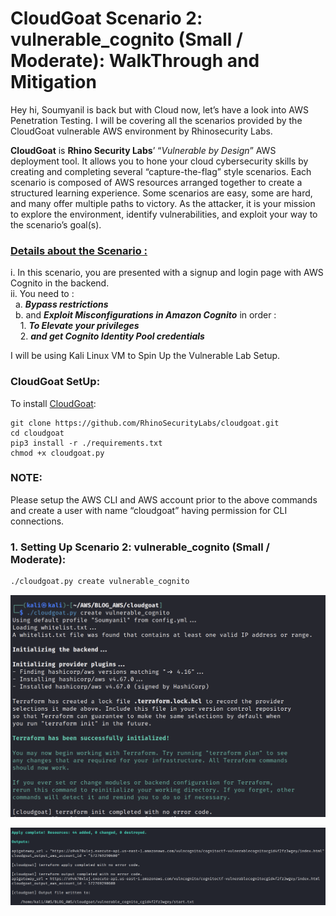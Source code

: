 # CloudGoat Scenario 2: vulnerable_cognito (Small / Moderate): WalkThrough and Mitigation

Hey hi, Soumyanil is back but with Cloud now, let’s have a look into AWS Penetration Testing. I will be covering all the scenarios provided by the CloudGoat vulnerable AWS environment by Rhinosecurity Labs.

**CloudGoat** is **Rhino Security Labs**’ “_Vulnerable by Design_” AWS deployment tool. It allows you to hone your cloud cybersecurity skills by creating and completing several “capture-the-flag” style scenarios. Each scenario is composed of AWS resources arranged together to create a structured learning experience. Some scenarios are easy, some are hard, and many offer multiple paths to victory. As the attacker, it is your mission to explore the environment, identify vulnerabilities, and exploit your way to the scenario’s goal(s).

### <ins>Details about the Scenario :</ins>
i. In this scenario, you are presented with a signup and login page with AWS Cognito in the backend.\
ii. You need to :\
&nbsp;&nbsp;a. ***Bypass restrictions*** </pre>\
&nbsp;&nbsp;b. and ***Exploit Misconfigurations in Amazon Cognito*** in order :\
&nbsp;&nbsp;&nbsp;&nbsp;1. ***To Elevate your privileges***\
&nbsp;&nbsp;&nbsp;&nbsp;2. ***and get Cognito Identity Pool credentials***

I will be using Kali Linux VM to Spin Up the Vulnerable Lab Setup.

### CloudGoat SetUp:

To install [CloudGoat](https://github.com/RhinoSecurityLabs/cloudgoat/):
```
git clone https://github.com/RhinoSecurityLabs/cloudgoat.git
cd cloudgoat
pip3 install -r ./requirements.txt
chmod +x cloudgoat.py
```
### NOTE:
Please setup the AWS CLI and AWS account prior to the above commands and create a user with name “cloudgoat” having permission for CLI connections.

### 1. Setting Up Scenario 2: vulnerable_cognito (Small / Moderate):
```bash
./cloudgoat.py create vulnerable_cognito
```
![](https://github.com/reveng007/reveng007.github.io/blob/main/CloudGoat/2.Scenarios-vulnerable_cognito%20(Small%20or%20Moderate)/1.ScenarioSetUp.png?raw=true)

![](https://github.com/reveng007/reveng007.github.io/blob/main/CloudGoat/2.Scenarios-vulnerable_cognito%20(Small%20or%20Moderate)/2.ScenarioSetUp.png?raw=true)


